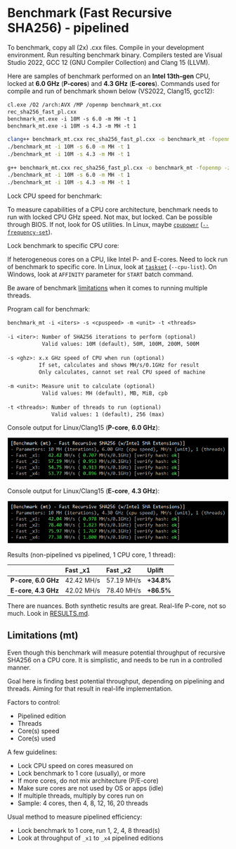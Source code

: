 # Benchmark (Fast Recursive SHA256) - pipelined

To benchmark, copy all (2x) .cxx files. Compile in your development environment. Run resulting benchmark binary. Compilers tested are Visual Studio 2022, GCC 12 (GNU Compiler Collection) and Clang 15 (LLVM).

Here are samples of benchmark performed on an **Intel 13th-gen** CPU, locked at **6.0 GHz** (**P-cores**) and **4.3 GHz** (**E-cores**). Commands used for compile and run of benchmark shown below (VS2022, Clang15, gcc12):

```batchfile
cl.exe /O2 /arch:AVX /MP /openmp benchmark_mt.cxx rec_sha256_fast_pl.cxx
benchmark_mt.exe -i 10M -s 6.0 -m MH -t 1
benchmark_mt.exe -i 10M -s 4.3 -m MH -t 1
```

```sh
clang++ benchmark_mt.cxx rec_sha256_fast_pl.cxx -o benchmark_mt -fopenmp -z noexecstack -mavx -msha -O2
./benchmark_mt -i 10M -s 6.0 -m MH -t 1
./benchmark_mt -i 10M -s 4.3 -m MH -t 1
```

```sh
g++ benchmark_mt.cxx rec_sha256_fast_pl.cxx -o benchmark_mt -fopenmp -z noexecstack -mavx -msha -O2
./benchmark_mt -i 10M -s 6.0 -m MH -t 1
./benchmark_mt -i 10M -s 4.3 -m MH -t 1
```

Lock CPU speed for benchmark:

To measure capabilities of a CPU core architecture, benchmark needs to run with locked CPU GHz speed. Not max, but locked. Can be possible through BIOS. If not, look for OS utilities. In Linux, maybe [`cpupower`](https://manpages.ubuntu.com/manpages/en/man1/cpupower.1.html) ([`--frequency-set`](https://manpages.ubuntu.com/manpages/man1/cpupower-frequency-set.1.html)).

Lock benchmark to specific CPU core:

If heterogeneous cores on a CPU, like Intel P- and E-cores. Need to lock run of benchmark to specific core. In Linux, look at [`taskset`](https://manpages.ubuntu.com/manpages/en/man1/taskset.1.html) (`--cpu-list`). On Windows, look at `AFFINITY` parameter for `START` batch command.

Be aware of benchmark [limitations](#limitations-mt) when it comes to running multiple threads.

Program call for benchmark:
```
benchmark_mt -i <iters> -s <cpuspeed> -m <unit> -t <threads>

-i <iter>: Number of SHA256 iterations to perform (optional)
           Valid values: 10M (default), 50M, 100M, 200M, 500M

-s <ghz>: x.x GHz speed of CPU when run (optional)
          If set, calculates and shows MH/s/0.1GHz for result
          Only calculates, cannot set real CPU speed of machine

-m <unit>: Measure unit to calculate (optional)
           Valid values: MH (default), MB, MiB, cpb

-t <threads>: Number of threads to run (optional)
              Valid values: 1 (default), 256 (max)
```
Console output for Linux/Clang15 (**P-core**, **6.0 GHz**):

![Console output Linux/Clang15 P-core](/pipeline_mt/media/benchmark_mt_p.png "Console output Linux/Clang15 P-core benchmark")

Console output for Linux/Clang15 (**E-core**, **4.3 GHz**):

![Console output Linux/Clang15 E-core](/pipeline_mt/media/benchmark_mt_e.png "Console output Linux/Clang15 E-core benchmark")

Results (non-pipelined vs pipelined, 1 CPU core, 1 thread):

| | Fast _x1 | Fast _x2 | Uplift |
| :--- | :--- | :--- | :--- |
| **P-core**, **6.0 GHz** | 42.42 MH/s | 57.19 MH/s | **+34.8%** |
| **E-core**, **4.3 GHz** | 42.02 MH/s | 78.40 MH/s | **+86.5%** |

There are nuances. Both synthetic results are great. Real-life P-core, not so much. Look in [RESULTS.md](RESULTS.md).

## Limitations (mt)

Even though this benchmark will measure potential throughput of recursive SHA256 on a CPU core. It is simplistic, and needs to be run in a controlled manner.

Goal here is finding best potential throughput, depending on pipelining and threads. Aiming for that result in real-life implementation.

Factors to control:
- Pipelined edition
- Threads
- Core(s) speed
- Core(s) used

A few guidelines:
- Lock CPU speed on cores measured on
- Lock benchmark to 1 core (usually), or more
- If more cores, do not mix architecture (P/E-core)
- Make sure cores are not used by OS or apps (idle)
- If multiple threads, multiply by cores run on
- Sample: 4 cores, then 4, 8, 12, 16, 20 threads

Usual method to measure pipelined efficiency:
- Lock benchmark to 1 core, run 1, 2, 4, 8 thread(s)
- Look at throughput of `_x1` to `_x4` pipelined editions

<!-- eof -->
